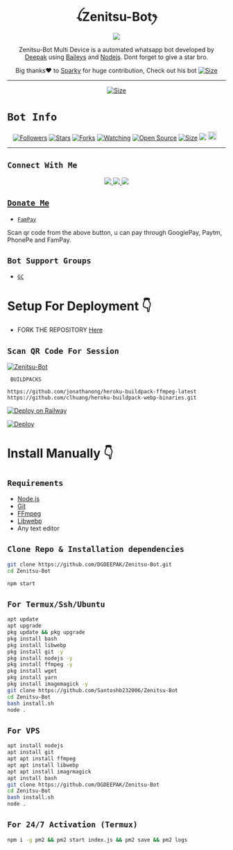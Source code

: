 

<h1 align="center">ꪶZenitsu-Botꫂ<br></h1>
<p align="center">
<img src="https://i.ibb.co/vXnjzpr/cheemspic.jpg"
</p>

<p align="center">
Zenitsu-Bot Multi Device is a automated whatsapp bot developed by <a href="https://youtube.com/@dreamguydeepak" target="_blank">Deepak</a> using <a href="https://github.com/adiwajshing/Baileys" target="_blank">Baileys</a> and <a href="https://github.com/nodejs" target="_blank">Nodejs</a>. Dont forget to give a star bro.
</p>

<p align="center">
Big thanks❤️ to <a href="https://github.com/Sparkymon777" target="_blank">Sparky</a> for huge contribution, Check out his bot <a href="https://github.com/Sparkymon777/SPARKY-BOT-MD</a>
</p>

---

<p align="center">
<a href="https://github.com/Sparkymon777/SPARKY-BOT-MD"><img title="Size" src="https://img.shields.io/badge/SPARKY-BOT-green"></a>
</p>

------
<p align="center">
<a href="https://youtu.be/fVFn4fhz-F8"><img title="Size" src="https://img.shields.io/badge/Tutorial-Video-green"></a>
</p>


# ```Bot Info```
<p align="center">
<a href="https://github.com/DGDEEPAK/followers"><img title="Followers" src="https://img.shields.io/github/followers/DGDEEPAK?color=red&style=flat-square"></a>
<a href="https://github.com/DGDEEPAK/Zenitsu-Bot/stargazers/"><img title="Stars" src="https://img.shields.io/github/stars/DGDEEPAK/Zenitsu-Bot?color=blue&style=flat-square"></a>
<a href="https://github.com/DGDEEPAK/CheemsBo/network/members"><img title="Forks" src="https://img.shields.io/github/forks/DGDEEPAK/Zenitsu-Bot?color=red&style=flat-square"></a>
<a href="https://github.com/DGDEEPAK/Zenitsu-Bot/watchers"><img title="Watching" src="https://img.shields.io/github/watchers/DGDEEPAK/Zenitsu-Bot?label=Watchers&color=blue&style=flat-square"></a>
<a href="https://github.com/DGDEEPAK/Zenitsu-Bot"><img title="Open Source" src="https://img.shields.io/badge/Author-Deepak.-red?v=103"></a>
<a href="https://github.com/DGDEEPAK/Zenitsu-Bot/"><img title="Size" src="https://img.shields.io/github/repo-size/DGDEEPAK/Zenitsu-Bot?style=flat-square&color=green"></a>
<a href="https://hits.seeyoufarm.com"><img src="https://hits.seeyoufarm.com/api/count/incr/badge.svg?url=https%3A%2F%2Fgithub.com%2FDGDEEPAK%2FZenitsu-Bot&count_bg=%2379C83D&title_bg=%23555555&icon=probot.svg&icon_color=%2300FF6D&title=hits&edge_flat=false"/></a>
<a href="https://github.com/DGDEEPAK/Zenitsu-Bot/graphs/commit-activity"><img height="20" src="https://img.shields.io/badge/Maintained%3F-yes-green.svg"></a>&nbsp;&nbsp;
</p>
<p align='center'>
    </p>

-------

## ```Connect With Me```
<p align="center">
<a href="https://wa.me/918348225320"><img src="https://img.shields.io/badge/Contact Deepak-25D366?style=for-the-badge&logo=whatsapp&logoColor=white" />
<a href="https://chat.whatsapp.com/KguOo9XsRTW2iESYuHzVX1"><img src="https://img.shields.io/badge/Join Official GC-25D366?style=for-the-badge&logo=whatsapp&logoColor=white" />
<a href="https://youtube.com/@dreamguydeepak"><img src="https://img.shields.io/badge/Subscribe Deepak-ff0000?style=for-the-badge&logo=youtube&logoColor=ff000000&link=https://youtube.com/@dreamguydeepak" /><br>
</p>

## ```Donate Me```

- [`FamPay`](https://i.ibb.co/j4dTYk3/IMG-20221229-WA0243.jpg)

<p align="left">
Scan qr code from the above button, u can pay through GooglePay, Paytm, PhonePe and FamPay.
</p>

## ```Bot Support Groups```

- [`GC`](https://chat.whatsapp.com/KguOo9XsRTW2iESYuHzVX1)

# Setup For Deployment 👇

- FORK THE REPOSITORY [Here](https://github.com/DGDEEPAK/Zenitsu-Bot/fork)

## `Scan QR Code For Session`
[![Zenitsu-Bot](https://repl.it/badge/github/quiec/whatsasena)](https://replit.com/@deepakbots/Zenitsu-Md?output%20only=1&lite=1#index.js)

 ` BUILDPACKS`

```
https://github.com/jonathanong/heroku-buildpack-ffmpeg-latest
https://github.com/clhuang/heroku-buildpack-webp-binaries.git
```

[![Deploy on Railway](https://railway.app/button.svg)](https://railway.app/new/template/qa_ia0?referralCode=_Hy7Gv)

[![Deploy](https://www.herokucdn.com/deploy/button.svg)](https://heroku.com/deploy?template=https://github.com/DGDEEPAK/Zenitsu-Bot/)

# Install Manually 👇
## `Requirements`
* [Node.js](https://nodejs.org/en/)
* [Git](https://git-scm.com/downloads)
* [FFmpeg](https://github.com/BtbN/FFmpeg-Builds/releases/download/autobuild-2020-12-08-13-03/ffmpeg-n4.3.1-26-gca55240b8c-win64-gpl-4.3.zip)
* [Libwebp](https://developers.google.com/speed/webp/download)
* Any text editor
## `Clone Repo & Installation dependencies`
```bash
git clone https://github.com/DGDEEPAK/Zenitsu-Bot.git
cd Zenitsu-Bot 

npm start
```
## `For Termux/Ssh/Ubuntu`
```bash
apt update
apt upgrade
pkg update && pkg upgrade
pkg install bash
pkg install libwebp
pkg install git -y
pkg install nodejs -y 
pkg install ffmpeg -y 
pkg install wget
pkg install yarn
pkg install imagemagick -y
git clone https://github.com/Santoshb232006/Zenitsu-Bot
cd Zenitsu-Bot 
bash install.sh
node .
```
## `For VPS`
```bash
apt install nodejs 
apt install git 
apt apt install ffmpeg 
apt apt install libwebp 
apt apt install imagrmagick
apt install bash
git clone https://github.com/DGDEEPAK/Zenitsu-Bot
cd Zenitsu-Bot
bash install.sh 
node .
```
## `For 24/7 Activation (Termux)`
```bash
npm i -g pm2 && pm2 start index.js && pm2 save && pm2 logs
```

